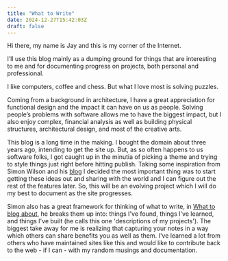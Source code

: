 ```yaml
---
title: "What to Write"
date: 2024-12-27T15:42:03Z
draft: false
---
```

Hi there, my name is Jay and this is my corner of the Internet.

I’ll use this blog mainly as a dumping ground for things that are interesting to me and for documenting progress on projects, both personal and professional.

I like computers, coffee and chess. But what I love most is solving puzzles.

Coming from a background in architecture, I have a great appreciation for functional design and the impact it can have on us as people. Solving people’s problems with software allows me to have the biggest impact, but I also enjoy complex, financial analysis as well as building physical structures, architectural design, and most of the creative arts. 

This blog is a long time in the making. I bought the domain about three years ago, intending to get the site up. But, as so often happens to us software folks, I got caught up in the minutia of picking a theme and trying to style things just right before hitting publish. Taking some inspiration from Simon Wilson and his [blog](https://simonwillison.net/) I decided the most important thing was to start getting these ideas out and sharing with the world and I can figure out the rest of the features later. So, this will be an evolving project which I will do my best to document as the site progresses.

Simon also has a great framework for thinking of what to write, in [What to blog about](https://simonwillison.net/2022/Nov/6/what-to-blog-about/), he breaks them up into: things I've found, things I've learned, and things I've built (he calls this one 'descriptions of my projects'). The biggest take away for me is realizing that capturing your notes in a way which others can share benefits you as well as them. I've learned a lot from others who have maintained sites like this and would like to contribute back to the web - if I can - with my random musings and documentation. 
